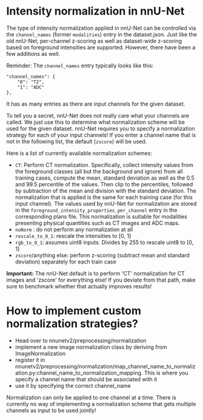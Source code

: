 # Intensity normalization in nnU-Net 

The type of intensity normalization applied in nnU-Net can be controlled via the `channel_names` (former `modalities`)
entry in the dataset.json. Just like the old nnU-Net, per-channel z-scoring as well as dataset-wide z-scoring based on 
foreground intensities are supported. However, there have been a few additions as well.

Reminder: The `channel_names` entry typically looks like this: 

    "channel_names": {
        "0": "T2",
        "1": "ADC"
    },

It has as many entries as there are input channels for the given dataset.

To tell you a secret, nnU-Net does not really care what your channels are called. We just use this to determine what normalization
scheme will be used for the given dataset. nnU-Net requires you to specify a normalization strategy for each of your input channels! 
If you enter a channel name that is not in the following list, the default (`zscore`) will be used.

Here is a list of currently available normalization schemes:

- `CT`: Perform CT normalization. Specifically, collect intensity values from the foreground classes (all but the 
background and ignore) from all training cases, compute the mean, standard deviation as well as the 0.5 and 
99.5 percentile of the values. Then clip to the percentiles, followed by subtraction of the mean and division with the 
standard deviation. The normalization that is applied is the same for each training case (for this input channel).
The values used by nnU-Net for normalization are stored in the `foreground_intensity_properties_per_channel` entry in the 
corresponding plans file. This normalization is suitable for modalities presenting physical quantities such as CT 
images and ADC maps.
- `noNorm` : do not perform any normalization at all
- `rescale_to_0_1`: rescale the intensities to [0, 1]
- `rgb_to_0_1`: assumes uint8 inputs. Divides by 255 to rescale uint8 to [0, 1]
- `zscore`/anything else: perform z-scoring (subtract mean and standard deviation) separately for each train case

**Important:** The nnU-Net default is to perform 'CT' normalization for CT images and 'zscore' for everything else! If 
you deviate from that path, make sure to benchmark whether that actually improves results! 

# How to implement custom normalization strategies?
- Head over to nnunetv2/preprocessing/normalization
- implement a new image normalization class by deriving from ImageNormalization
- register it in nnunetv2/preprocessing/normalization/map_channel_name_to_normalization.py:channel_name_to_normalization_mapping. 
This is where you specify a channel name that should be associated with it
- use it by specifying the correct channel_name

Normalization can only be applied to one channel at a time. There is currently no way of implementing a normalization scheme 
that gets multiple channels as input to be used jointly!